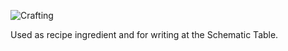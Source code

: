 ![Crafting](https://i.imgur.com/p5nRDar.png)

Used as recipe ingredient and for writing at the Schematic Table.